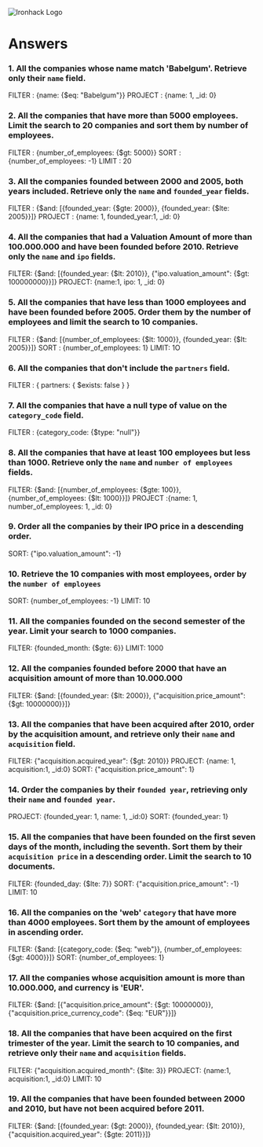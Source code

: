 ![Ironhack Logo](https://i.imgur.com/1QgrNNw.png)

# Answers

### 1. All the companies whose name match 'Babelgum'. Retrieve only their `name` field.

FILTER : {name: {$eq: "Babelgum"}}
PROJECT : {name: 1, _id: 0}

### 2. All the companies that have more than 5000 employees. Limit the search to 20 companies and sort them by **number of employees**.

<!-- not clear if they want us the sort upward or backward ; we chose backward -->
FILTER : {number_of_employees: {$gt: 5000}}
SORT : {number_of_employees: -1}
LIMIT : 20 

### 3. All the companies founded between 2000 and 2005, both years included. Retrieve only the `name` and `founded_year` fields.

FILTER : {$and: [{founded_year:  {$gte: 2000}}, {founded_year:  {$lte: 2005}}]}
PROJECT : {name: 1, founded_year:1, _id: 0}

### 4. All the companies that had a Valuation Amount of more than 100.000.000 and have been founded before 2010. Retrieve only the `name` and `ipo` fields.

FILTER: {$and: [{founded_year:  {$lt: 2010}}, {"ipo.valuation_amount":  {$gt: 100000000}}]}
PROJECT: {name:1, ipo: 1, _id: 0}

### 5. All the companies that have less than 1000 employees and have been founded before 2005. Order them by the number of employees and limit the search to 10 companies.

FILTER : {$and: [{number_of_employees:  {$lt: 1000}}, {founded_year:  {$lt: 2005}}]}
SORT : {number_of_employees: 1}
LIMIT: 1O

### 6. All the companies that don't include the `partners` field.

FILTER : { partners: { $exists: false } }

### 7. All the companies that have a null type of value on the `category_code` field.

FILTER : {category_code: {$type: "null"}}

### 8. All the companies that have at least 100 employees but less than 1000. Retrieve only the `name` and `number of employees` fields.

FILTER: {$and: [{number_of_employees: {$gte: 100}},{number_of_employees: {$lt: 1000}}]}
PROJECT :{name: 1, number_of_employees: 1, _id: 0}

### 9. Order all the companies by their IPO price in a descending order.
 SORT: {"ipo.valuation_amount": -1}

### 10. Retrieve the 10 companies with most employees, order by the `number of employees`

SORT: {number_of_employees: -1}
LIMIT: 10

### 11. All the companies founded on the second semester of the year. Limit your search to 1000 companies.

FILTER: {founded_month: {$gte: 6}}
LIMIT: 1000

### 12. All the companies founded before 2000 that have an acquisition amount of more than 10.000.000

FILTER: {$and: [{founded_year: {$lt: 2000}}, {"acquisition.price_amount": {$gt: 10000000}}]}

### 13. All the companies that have been acquired after 2010, order by the acquisition amount, and retrieve only their `name` and `acquisition` field.

FILTER: {"acquisition.acquired_year": {$gt: 2010}}
PROJECT: {name: 1, acquisition:1, _id:0}
SORT: {"acquisition.price_amount": 1}

### 14. Order the companies by their `founded year`, retrieving only their `name` and `founded year`.

PROJECT: {founded_year: 1, name: 1, _id:0}
SORT: {founded_year: 1}

### 15. All the companies that have been founded on the first seven days of the month, including the seventh. Sort them by their `acquisition price` in a descending order. Limit the search to 10 documents.

FILTER: {founded_day: {$lte: 7}}
SORT: {"acquisition.price_amount": -1}
LIMIT: 10

### 16. All the companies on the 'web' `category` that have more than 4000 employees. Sort them by the amount of employees in ascending order.

FILTER: {$and: [{category_code: {$eq: "web"}}, {number_of_employees: {$gt: 4000}}]}
SORT: {number_of_employees: 1}

### 17. All the companies whose acquisition amount is more than 10.000.000, and currency is 'EUR'.

FILTER: {$and: [{"acquisition.price_amount": {$gt: 10000000}}, {"acquisition.price_currency_code": {$eq: "EUR"}}]}


### 18. All the companies that have been acquired on the first trimester of the year. Limit the search to 10 companies, and retrieve only their `name` and `acquisition` fields.

FILTER: {"acquisition.acquired_month": {$lte: 3}}
PROJECT: {name:1, acquisition:1, _id:0}
LIMIT: 10

### 19. All the companies that have been founded between 2000 and 2010, but have not been acquired before 2011.

FILTER: {$and: [{founded_year: {$gt: 2000}}, {founded_year: {$lt: 2010}}, {"acquisition.acquired_year": {$gte: 2011}}]}